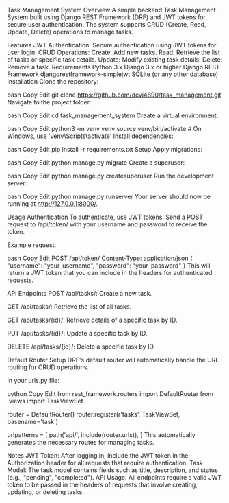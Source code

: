 Task Management System
Overview
A simple backend Task Management System built using Django REST Framework (DRF) and JWT tokens for secure user authentication. The system supports CRUD (Create, Read, Update, Delete) operations to manage tasks.

Features
JWT Authentication: Secure authentication using JWT tokens for user login.
CRUD Operations:
Create: Add new tasks.
Read: Retrieve the list of tasks or specific task details.
Update: Modify existing task details.
Delete: Remove a task.
Requirements
Python 3.x
Django 3.x or higher
Django REST Framework
djangorestframework-simplejwt
SQLite (or any other database)
Installation
Clone the repository:

bash
Copy
Edit
git clone https://github.com/devi4890/task_management.git
Navigate to the project folder:

bash
Copy
Edit
cd task_management_system
Create a virtual environment:

bash
Copy
Edit
python3 -m venv venv
source venv/bin/activate  # On Windows, use 'venv\Scripts\activate'
Install dependencies:

bash
Copy
Edit
pip install -r requirements.txt
Setup
Apply migrations:

bash
Copy
Edit
python manage.py migrate
Create a superuser:

bash
Copy
Edit
python manage.py createsuperuser
Run the development server:

bash
Copy
Edit
python manage.py runserver
Your server should now be running at http://127.0.0.1:8000/.

Usage
Authentication
To authenticate, use JWT tokens. Send a POST request to /api/token/ with your username and password to receive the token.

Example request:

bash
Copy
Edit
POST /api/token/
Content-Type: application/json
{
  "username": "your_username",
  "password": "your_password"
}
This will return a JWT token that you can include in the headers for authenticated requests.

API Endpoints
POST /api/tasks/: Create a new task.

GET /api/tasks/: Retrieve the list of all tasks.

GET /api/tasks/{id}/: Retrieve details of a specific task by ID.

PUT /api/tasks/{id}/: Update a specific task by ID.

DELETE /api/tasks/{id}/: Delete a specific task by ID.

Default Router Setup
DRF's default router will automatically handle the URL routing for CRUD operations.

In your urls.py file:

python
Copy
Edit
from rest_framework.routers import DefaultRouter
from .views import TaskViewSet

router = DefaultRouter()
router.register(r'tasks', TaskViewSet, basename='task')

urlpatterns = [
    path('api/', include(router.urls)),
]
This automatically generates the necessary routes for managing tasks.

Notes
JWT Token: After logging in, include the JWT token in the Authorization header for all requests that require authentication.
Task Model: The task model contains fields such as title, description, and status (e.g., "pending", "completed").
API Usage: All endpoints require a valid JWT token to be passed in the headers of requests that involve creating, updating, or deleting tasks.
